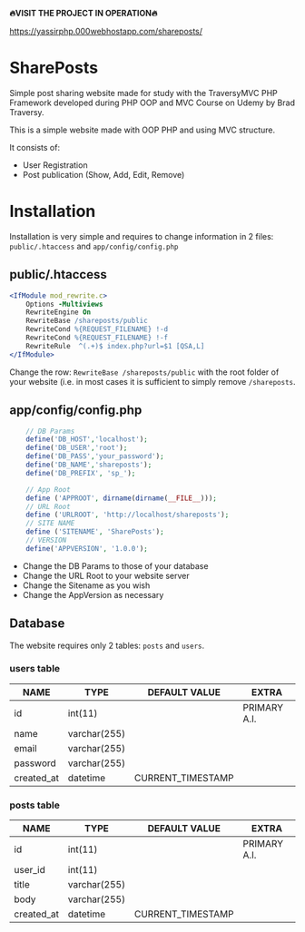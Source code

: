 

**🔥VISIT THE PROJECT IN OPERATION🔥**

https://yassirphp.000webhostapp.com/shareposts/

# SharePosts
Simple post sharing website made for study with the TraversyMVC PHP Framework developed during PHP OOP and MVC Course on Udemy by Brad Traversy.

This is a simple website made with OOP PHP and using MVC structure.

It consists of:
- User Registration
- Post publication (Show, Add, Edit, Remove)

# Installation

Installation is very simple and requires to change information in 2 files: `public/.htaccess` and `app/config/config.php`

## public/.htaccess

```Apache
<IfModule mod_rewrite.c>
    Options -Multiviews
    RewriteEngine On
    RewriteBase /shareposts/public
    RewriteCond %{REQUEST_FILENAME} !-d
    RewriteCond %{REQUEST_FILENAME} !-f
    RewriteRule  ^(.+)$ index.php?url=$1 [QSA,L]
</IfModule>
```

Change the row: `RewriteBase /shareposts/public` with the root folder of your website (i.e. in most cases it is sufficient to simply remove `/shareposts`.

## app/config/config.php

```PHP
    // DB Params
    define('DB_HOST','localhost');
    define('DB_USER','root');
    define('DB_PASS','your_password');
    define('DB_NAME','shareposts');
    define('DB_PREFIX', 'sp_');

    // App Root
    define ('APPROOT', dirname(dirname(__FILE__)));
    // URL Root
    define ('URLROOT', 'http://localhost/shareposts');
    // SITE NAME
    define ('SITENAME', 'SharePosts');
    // VERSION
    define('APPVERSION', '1.0.0');
```

- Change the DB Params to those of your database
- Change the URL Root to your website server
- Change the Sitename as you wish
- Change the AppVersion as necessary

## Database

The website requires only 2 tables: `posts` and `users`.

### users table

|NAME       |TYPE         |DEFAULT VALUE      |EXTRA        |
|-----------|-------------|-------------------|-------------|
|id         |int(11)      |                   |PRIMARY A.I. |
|name       |varchar(255) |                   |             |
|email      |varchar(255) |                   |             |
|password   |varchar(255) |                   |             |
|created_at |datetime     |CURRENT_TIMESTAMP  |             |

### posts table

|NAME       |TYPE         |DEFAULT VALUE      |EXTRA        |
|-----------|-------------|-------------------|-------------|
|id         |int(11)      |                   |PRIMARY A.I. |
|user_id    |int(11)      |                   |             |
|title      |varchar(255) |                   |             |
|body       |varchar(255) |                   |             |
|created_at |datetime     |CURRENT_TIMESTAMP  |             |

